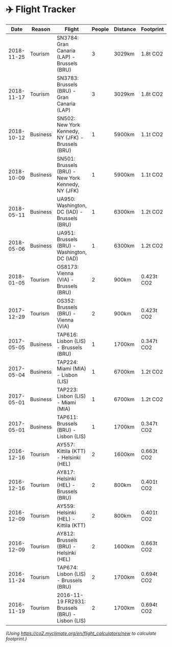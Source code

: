 # ✈️ Flight Tracker

| Date | Reason | Flight | People | Distance | Footprint | Compensated? |
| --- | --- | --- | --- | --- | --- | --- |
| 2018-11-25 | Tourism | SN3784: Gran Canaria (LAP) - Brussels (BRU) | 3 | 3029km | 1.8t CO2 | No |
| 2018-11-17 | Tourism | SN3783: Brussels (BRU) - Gran Canaria (LAP) | 3 | 3029km | 1.8t CO2 | No |
| 2018-10-12 | Business | SN502: New York Kennedy, NY (JFK) - Brussels (BRU) | 1 | 5900km | 1.1t CO2 | No |
| 2018-10-09 | Business | SN501: Brussels (BRU) - New York Kennedy, NY (JFK) | 1 | 5900km | 1.1t CO2 | No |
| 2018-05-11 | Business | UA950: Washington, DC (IAD) - Brussels (BRU) | 1 | 6300km | 1.2t CO2 | No |
| 2018-05-06 | Business | UA951: Brussels (BRU) - Washington, DC (IAD) | 1 | 6300km | 1.2t CO2 | No |
| 2018-01-05 | Tourism | OS8173: Vienna (VIA) - Brussels (BRU) | 2 | 900km | 0.423t CO2 | No |
| 2017-12-29 | Tourism | OS352: Brussels (BRU) - Vienna (VIA) | 2 | 900km | 0.423t CO2 | No |
| 2017-05-05 | Business | TAP616: Lisbon (LIS) - Brussels (BRU) | 1 | 1700km | 0.347t CO2 | No |
| 2017-05-04 | Business | TAP224: Miami (MIA) - Lisbon (LIS) | 1 | 6700km | 1.2t CO2 | No |
| 2017-05-01 | Business | TAP223: Lisbon (LIS) - Miami (MIA) | 1 | 6700km | 1.2t CO2 | No |
| 2017-05-01 | Business | TAP611: Brussels (BRU) - Lisbon (LIS) | 1 | 1700km | 0.347t CO2 | No |
| 2016-12-16 | Tourism | AY557: Kittila (KTT) - Helsinki (HEL) | 2 | 1600km | 0.663t CO2 | No |
| 2016-12-16 | Tourism | AY817: Helsinki (HEL) - Brussels (BRU) | 2 | 800km | 0.401t CO2 | No |
| 2016-12-09 | Tourism | AY559: Helsinki (HEL) - Kittila (KTT) | 2 | 800km | 0.401t CO2 | No |
| 2016-12-09 | Tourism | AY812: Brussels (BRU) - Helsinki (HEL) | 2 | 1600km | 0.663t CO2 | No |
| 2016-11-24 | Tourism | TAP674: Lisbon (LIS) - Brussels (BRU) | 2 | 1700km | 0.694t CO2 | No |
| 2016-11-19 | Tourism | 2016-11-19 FR2931: Brussels (BRU) - Lisbon (LIS) | 2 | 1700km | 0.694t CO2 | No |

_(Using https://co2.myclimate.org/en/flight_calculators/new to calculate footprint.)_
